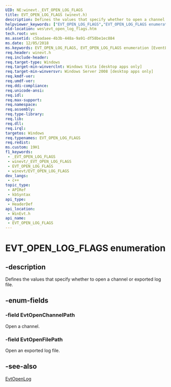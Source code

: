 ```yaml
---
UID: NE:winevt._EVT_OPEN_LOG_FLAGS
title: EVT_OPEN_LOG_FLAGS (winevt.h)
description: Defines the values that specify whether to open a channel or exported log file.
helpviewer_keywords: ["EVT_OPEN_LOG_FLAGS","EVT_OPEN_LOG_FLAGS enumeration [EventLog]","EvtOpenChannelPath","EvtOpenFilePath","wes.evt_open_log_flags","winevt/EVT_OPEN_LOG_FLAGS","winevt/EvtOpenChannelPath","winevt/EvtOpenFilePath"]
old-location: wes\evt_open_log_flags.htm
tech.root: wes
ms.assetid: c5badaee-4b3b-448a-9a91-df58be1ec884
ms.date: 12/05/2018
ms.keywords: EVT_OPEN_LOG_FLAGS, EVT_OPEN_LOG_FLAGS enumeration [EventLog], EvtOpenChannelPath, EvtOpenFilePath, wes.evt_open_log_flags, winevt/EVT_OPEN_LOG_FLAGS, winevt/EvtOpenChannelPath, winevt/EvtOpenFilePath
req.header: winevt.h
req.include-header: 
req.target-type: Windows
req.target-min-winverclnt: Windows Vista [desktop apps only]
req.target-min-winversvr: Windows Server 2008 [desktop apps only]
req.kmdf-ver: 
req.umdf-ver: 
req.ddi-compliance: 
req.unicode-ansi: 
req.idl: 
req.max-support: 
req.namespace: 
req.assembly: 
req.type-library: 
req.lib: 
req.dll: 
req.irql: 
targetos: Windows
req.typenames: EVT_OPEN_LOG_FLAGS
req.redist: 
ms.custom: 19H1
f1_keywords:
 - _EVT_OPEN_LOG_FLAGS
 - winevt/_EVT_OPEN_LOG_FLAGS
 - EVT_OPEN_LOG_FLAGS
 - winevt/EVT_OPEN_LOG_FLAGS
dev_langs:
 - c++
topic_type:
 - APIRef
 - kbSyntax
api_type:
 - HeaderDef
api_location:
 - WinEvt.h
api_name:
 - EVT_OPEN_LOG_FLAGS
---
```


# EVT_OPEN_LOG_FLAGS enumeration


## -description

Defines the values that specify whether to open a channel or exported log file.

## -enum-fields

### -field EvtOpenChannelPath

Open a channel.

### -field EvtOpenFilePath

Open an exported log file.

## -see-also

<a href="https://docs.microsoft.com/windows/desktop/api/winevt/nf-winevt-evtopenlog">EvtOpenLog</a>

